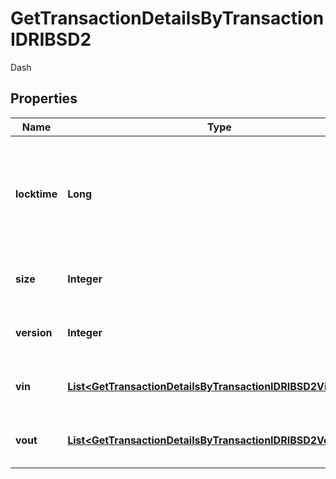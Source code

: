 

# GetTransactionDetailsByTransactionIDRIBSD2

Dash

## Properties

| Name | Type | Description | Notes |
|------------ | ------------- | ------------- | -------------|
|**locktime** | **Long** | Represents the time at which a particular transaction can be added to the blockchain. |  |
|**size** | **Integer** | Represents the total size of this transaction. |  |
|**version** | **Integer** | Represents transaction version number. |  |
|**vin** | [**List&lt;GetTransactionDetailsByTransactionIDRIBSD2VinInner&gt;**](GetTransactionDetailsByTransactionIDRIBSD2VinInner.md) | Represents the transaction inputs. |  |
|**vout** | [**List&lt;GetTransactionDetailsByTransactionIDRIBSD2VoutInner&gt;**](GetTransactionDetailsByTransactionIDRIBSD2VoutInner.md) | Represents the transaction outputs. |  |



